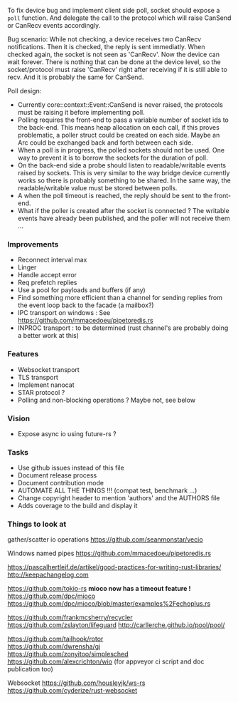 To fix device bug and implement client side poll, socket should expose a `poll` function.
And delegate the call to the protocol which will raise CanSend or CanRecv events accordingly.

Bug scenario:
While not checking, a device receives two CanRecv notifications.
Then it is checked, the reply is sent immediatly.
When checked again, the socket is not seen as 'CanRecv'.
Now the device can wait forever.
There is nothing that can be done at the device level, so the socket/protocol must raise 'CanRecv' right after receiving if it is still able to recv.
And it is probably the same for CanSend.

Poll design:
 - Currently core::context::Event::CanSend is never raised, the protocols must be raising it before implementing poll.
 - Polling requires the front-end to pass a variable number of socket ids to the back-end. This means heap allocation on each call, if this proves problematic, a poller struct could be created on each side. Maybe an Arc could be exchanged back and forth between each side.
 - When a poll is in progress, the polled sockets should not be used. One way to prevent it is to borrow the sockets for the duration of poll.
 - On the back-end side a probe should listen to readable/writable events raised by sockets. This is very similar to the way bridge device currently works so there is probably something to be shared. In the same way, the readable/writable value must be stored between polls.
 - A when the poll timeout is reached, the reply should be sent to the front-end.
 - What if the poller is created after the socket is connected ? The writable events have already been published, and the poller will not receive them ...

### Improvements
- Reconnect interval max 
- Linger
- Handle accept error
- Req prefetch replies
- Use a pool for payloads and buffers (if any)
- Find something more efficient than a channel for sending replies from the event loop back to the facade (a mailbox?)
- IPC transport on windows : See https://github.com/mmacedoeu/pipetoredis.rs
- INPROC transport : to be determined (rust channel's are probably doing a better work at this)

### Features
- Websocket transport
- TLS transport
- Implement nanocat
- STAR protocol ?
- Polling and non-blocking operations ? Maybe not, see below

### Vision
- Expose async io using future-rs ?

### Tasks
- Use github issues instead of this file
- Document release process
- Document contribution mode
- AUTOMATE ALL THE THINGS !!! (compat test, benchmark ...)
- Change copyright header to mention 'authors' and the AUTHORS file
- Adds coverage to the build and display it


### Things to look at

gather/scatter io operations
https://github.com/seanmonstar/vecio

Windows named pipes
https://github.com/mmacedoeu/pipetoredis.rs

https://pascalhertleif.de/artikel/good-practices-for-writing-rust-libraries/
http://keepachangelog.com

https://github.com/tokio-rs
**mioco now has a timeout feature !**  
https://github.com/dpc/mioco  
https://github.com/dpc/mioco/blob/master/examples%2Fechoplus.rs  


https://github.com/frankmcsherry/recycler
https://github.com/zslayton/lifeguard
http://carllerche.github.io/pool/pool/


https://github.com/tailhook/rotor  
https://github.com/dwrensha/gj  
https://github.com/zonyitoo/simplesched  
https://github.com/alexcrichton/wio (for appveyor ci script and doc publication too)  


Websocket
https://github.com/housleyjk/ws-rs  
https://github.com/cyderize/rust-websocket  

